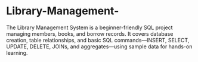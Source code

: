 # Library-Management-
The Library Management System is a beginner-friendly SQL project managing members, books, and borrow records. It covers database creation, table relationships, and basic SQL commands—INSERT, SELECT, UPDATE, DELETE, JOINs, and aggregates—using sample data for hands-on learning.
